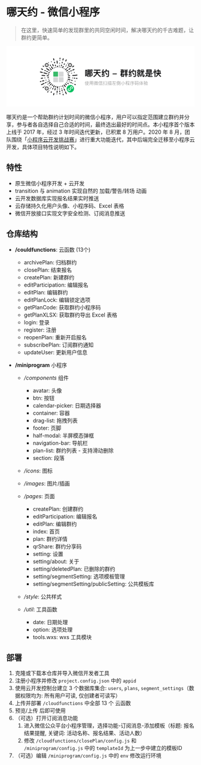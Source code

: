 # 哪天约 - 微信小程序

> 在这里，快速简单的发现群里的共同空闲时间，解决哪天约的千古难题，让群约更简单。

![intro](intro.png)

哪天约是一个帮助群约计划时间的微信小程序，用户可以指定范围建立群约并分享，参与者各自选择自己合适的时间，最终选出最好的时间点。本小程序首个版本上线于 2017 年，经过 3 年时间迭代更新，已积累 8 万用户。2020 年 8 月，团队围绕「[小程序云开发挑战赛](https://cloud.tencent.com/act/event/cloudbase-acc)」进行重大功能迭代，其中后端完全迁移至小程序云开发，具体项目特性说明如下。

## 特性

- 原生微信小程序开发 + 云开发
- transition 与 animation 实现自然的 加载/警告/转场 动画
- 云开发数据库实现报名结果实时推送
- 云存储持久化用户头像、小程序码、Excel 表格
- 微信开放接口实现文字安全检测、订阅消息推送

## 仓库结构

- **/couldfunctions**: 云函数 (13个)

  - archivePlan: 归档群约
  - closePlan: 结束报名
  - createPlan: 新建群约
  - editParticipation: 编辑报名
  - editPlan: 编辑群约
  - editPlanLock: 编辑锁定选项
  - getPlanCode: 获取群约小程序码
  - getPlanXLSX: 获取群约导出 Excel 表格
  - login: 登录
  - register: 注册
  - reopenPlan: 重新开启报名
  - subscribePlan: 订阅群约通知
  - updateUser: 更新用户信息

- **/miniprogram** 小程序

  - */components* 组件
    - avatar: 头像
    - btn: 按钮
    - calendar-picker: 日期选择器
    - container: 容器
    - drag-list: 拖拽列表
    - footer: 页脚
    - half-modal: 半屏模态弹框
    - navigation-bar: 导航栏
    - plan-list: 群约列表 - 支持滑动删除
    - section: 段落

  - */icons*: 图标

  - */images*: 图片/插画

  - */pages*: 页面
    - createPlan: 创建群约
    - editParticipation: 编辑报名
    - editPlan: 编辑群约
    - index: 首页
    - plan: 群约详情
    - qrShare: 群约分享码
    - setting: 设置
    - setting/about: 关于
    - setting/deletedPlan: 已删除的群约
    - setting/segmentSetting: 选项模板管理
    - setting/segmentSetting/publicSetting: 公共模板库

  - */style*: 公共样式

  - */util*: 工具函数
    - date: 日期处理
    - option: 选项处理
    - tools.wxs: wxs 工具模块

## 部署

1. 克隆或下载本仓库并导入微信开发者工具
2. 注册小程序并修改 `project.config.json` 中的 `appid`
3. 使用云开发控制台建立 3 个数据库集合: `users`, `plans`, `segment_settings`（数据权限均为: 所有用户可读, 仅创建者可读写）
4. 上传并部署 `/cloudfunctions` 中全部 13 个 云函数
5. 预览/上传 后即可使用
6. （可选）打开订阅消息功能
   1. 进入微信公众平台小程序管理，选择功能-订阅消息-添加模板（标题: 报名结果提醒, 关键词: 活动名称、报名结果、活动人数）
   2. 修改 `/cloudfunctions/closePlan/config.js` 和 `/miniprogram/config.js` 中的 `templateId` 为上一步中建立的模板ID
7. （可选）编辑 `/miniprogram/config.js` 中的 `env` 修改运行环境
